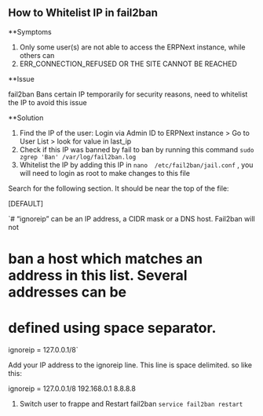 ## How to Whitelist IP in fail2ban

**Symptoms

1. Only some user(s) are not able to access the ERPNext instance, while others can
2. ERR_CONNECTION_REFUSED OR THE SITE CANNOT BE REACHED

**Issue

fail2ban Bans certain IP temporarily for security reasons, need to whitelist the IP to avoid this issue

**Solution

1. Find the IP of the user: Login via Admin ID to ERPNext instance > Go to User List > look for value in last_ip
1. Check if this IP was banned by fail to ban by running this command `sudo zgrep 'Ban' /var/log/fail2ban.log`
1. Whitelist the IP by adding this IP in `nano  /etc/fail2ban/jail.conf` , you will need to login as root to make changes to this file

Search for the following section.  It should be near the top of the file:

[DEFAULT]

`# “ignoreip” can be an IP address, a CIDR mask or a DNS host. Fail2ban will not
# ban a host which matches an address in this list. Several addresses can be
# defined using space separator.
ignoreip = 127.0.0.1/8`

Add your IP address to the ignoreip line.  This line is space delimited.  so like this:

ignoreip = 127.0.0.1/8 192.168.0.1 8.8.8.8

1. Switch user to frappe and Restart fail2ban `service fail2ban restart`

